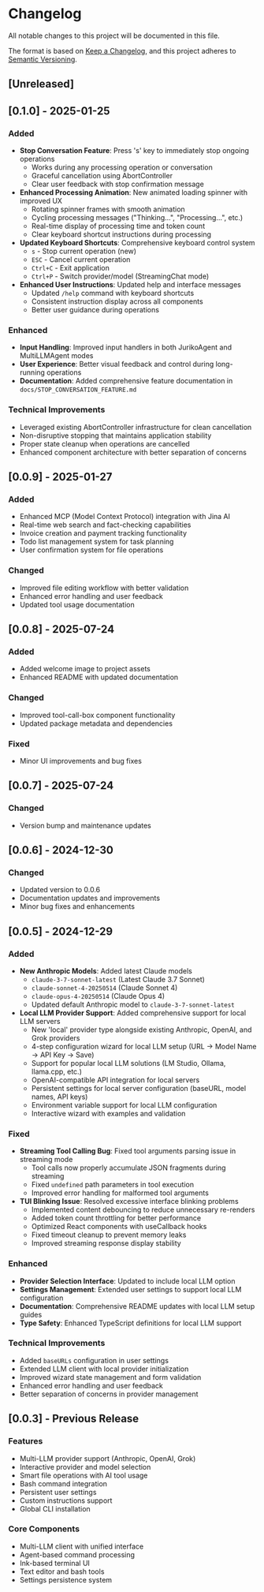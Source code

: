 # Changelog

All notable changes to this project will be documented in this file.

The format is based on [Keep a Changelog](https://keepachangelog.com/en/1.0.0/),
and this project adheres to [Semantic Versioning](https://semver.org/spec/v2.0.0.html).

## [Unreleased]

## [0.1.0] - 2025-01-25

### Added
- **Stop Conversation Feature**: Press 's' key to immediately stop ongoing operations
  - Works during any processing operation or conversation
  - Graceful cancellation using AbortController
  - Clear user feedback with stop confirmation message
- **Enhanced Processing Animation**: New animated loading spinner with improved UX
  - Rotating spinner frames with smooth animation
  - Cycling processing messages ("Thinking...", "Processing...", etc.)
  - Real-time display of processing time and token count
  - Clear keyboard shortcut instructions during processing
- **Updated Keyboard Shortcuts**: Comprehensive keyboard control system
  - `s` - Stop current operation (new)
  - `ESC` - Cancel current operation
  - `Ctrl+C` - Exit application
  - `Ctrl+P` - Switch provider/model (StreamingChat mode)
- **Enhanced User Instructions**: Updated help and interface messages
  - Updated `/help` command with keyboard shortcuts
  - Consistent instruction display across all components
  - Better user guidance during operations

### Enhanced
- **Input Handling**: Improved input handlers in both JurikoAgent and MultiLLMAgent modes
- **User Experience**: Better visual feedback and control during long-running operations
- **Documentation**: Added comprehensive feature documentation in `docs/STOP_CONVERSATION_FEATURE.md`

### Technical Improvements
- Leveraged existing AbortController infrastructure for clean cancellation
- Non-disruptive stopping that maintains application stability
- Proper state cleanup when operations are cancelled
- Enhanced component architecture with better separation of concerns

## [0.0.9] - 2025-01-27

### Added
- Enhanced MCP (Model Context Protocol) integration with Jina AI
- Real-time web search and fact-checking capabilities
- Invoice creation and payment tracking functionality
- Todo list management system for task planning
- User confirmation system for file operations

### Changed
- Improved file editing workflow with better validation
- Enhanced error handling and user feedback
- Updated tool usage documentation

## [0.0.8] - 2025-07-24

### Added
- Added welcome image to project assets
- Enhanced README with updated documentation

### Changed
- Improved tool-call-box component functionality
- Updated package metadata and dependencies

### Fixed
- Minor UI improvements and bug fixes

## [0.0.7] - 2025-07-24

### Changed
- Version bump and maintenance updates

## [0.0.6] - 2024-12-30
### Changed
- Updated version to 0.0.6
- Documentation updates and improvements
- Minor bug fixes and enhancements

## [0.0.5] - 2024-12-29

### Added
- **New Anthropic Models**: Added latest Claude models
  - `claude-3-7-sonnet-latest` (Latest Claude 3.7 Sonnet)
  - `claude-sonnet-4-20250514` (Claude Sonnet 4)
  - `claude-opus-4-20250514` (Claude Opus 4)
  - Updated default Anthropic model to `claude-3-7-sonnet-latest`
- **Local LLM Provider Support**: Added comprehensive support for local LLM servers
  - New 'local' provider type alongside existing Anthropic, OpenAI, and Grok providers
  - 4-step configuration wizard for local LLM setup (URL → Model Name → API Key → Save)
  - Support for popular local LLM solutions (LM Studio, Ollama, llama.cpp, etc.)
  - OpenAI-compatible API integration for local servers
  - Persistent settings for local server configuration (baseURL, model names, API keys)
  - Environment variable support for local LLM configuration
  - Interactive wizard with examples and validation

### Fixed
- **Streaming Tool Calling Bug**: Fixed tool arguments parsing issue in streaming mode
  - Tool calls now properly accumulate JSON fragments during streaming
  - Fixed `undefined` path parameters in tool execution
  - Improved error handling for malformed tool arguments
- **TUI Blinking Issue**: Resolved excessive interface blinking problems
  - Implemented content debouncing to reduce unnecessary re-renders
  - Added token count throttling for better performance
  - Optimized React components with useCallback hooks
  - Fixed timeout cleanup to prevent memory leaks
  - Improved streaming response display stability

### Enhanced
- **Provider Selection Interface**: Updated to include local LLM option
- **Settings Management**: Extended user settings to support local LLM configuration
- **Documentation**: Comprehensive README updates with local LLM setup guides
- **Type Safety**: Enhanced TypeScript definitions for local LLM support

### Technical Improvements
- Added `baseURLs` configuration in user settings
- Extended LLM client with local provider initialization
- Improved wizard state management and form validation
- Enhanced error handling and user feedback
- Better separation of concerns in provider management

## [0.0.3] - Previous Release

### Features
- Multi-LLM provider support (Anthropic, OpenAI, Grok)
- Interactive provider and model selection
- Smart file operations with AI tool usage
- Bash command integration
- Persistent user settings
- Custom instructions support
- Global CLI installation

### Core Components
- Multi-LLM client with unified interface
- Agent-based command processing
- Ink-based terminal UI
- Text editor and bash tools
- Settings persistence system
